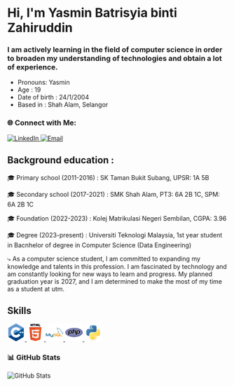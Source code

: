 # Hi, I'm Yasmin Batrisyia binti Zahiruddin
### I am actively learning in the field of computer science in order to broaden my understanding of technologies and obtain a lot of experience. 

- Pronouns: Yasmin
- Age : 19
- Date of birth : 24/1/2004
- Based in : Shah Alam, Selangor


### 🌐 Connect with Me: 

<p align="left">
  <a href="https://www.linkedin.com/in/yasmin-batrisyia-zahiruddin/" target="_blank">
    <img src="https://img.shields.io/badge/-LinkedIn-blue?style=flat-square&logo=LinkedIn&logoColor=white" alt="LinkedIn">
  </a>
  <a href="mailto:ybzahiruddin@gmail.com" target="_blank">
    <img src="https://img.shields.io/badge/-Email-red?style=flat-square&logo=Gmail&logoColor=white" alt="Email">
  </a>
</p>



## Background education :

🎓  Primary school (2011-2016)  : SK Taman Bukit Subang, 
                    UPSR: 1A 5B </p>
🎓 Secondary school (2017-2021) : SMK Shah Alam,
                    PT3: 6A 2B 1C, 
                    SPM: 6A 2B 1C </p>
🎓 Foundation       (2022-2023) : Kolej Matrikulasi Negeri Sembilan,
                    CGPA: 3.96 </p>
🎓 Degree        (2023-present) : Universiti Teknologi Malaysia,
                    1st year student in Bacnhelor of degree in Computer Science (Data Engineering) </p>

⤷ As a computer science student, I am committed to expanding my knowledge and talents in this profession. I am fascinated by technology and am constantly looking for new ways to learn and progress. My planned graduation year is 2027, and I am determined to make the most of my time as a student at utm.


 ## Skills
   <p align="left"> 
  <a href="https://www.w3schools.com/cpp/" target="_blank" rel="noreferrer"> <img src="https://raw.githubusercontent.com/devicons/devicon/master/icons/cplusplus/cplusplus-original.svg" alt="cplusplus" width="40" height="40"/> </a> 
  <a href="https://www.w3.org/html/" target="_blank" rel="noreferrer"> <img src="https://raw.githubusercontent.com/devicons/devicon/master/icons/html5/html5-original-wordmark.svg" alt="html5" width="40" height="40"/> </a> 
  <a href="https://www.mysql.com/" target="_blank" rel="noreferrer"> <img src="https://raw.githubusercontent.com/devicons/devicon/master/icons/mysql/mysql-original-wordmark.svg" alt="mysql" width="40" height="40"/> </a> 
  <a href="https://www.php.net" target="_blank" rel="noreferrer"> <img src="https://raw.githubusercontent.com/devicons/devicon/master/icons/php/php-original.svg" alt="php" width="40" height="40"/> </a> 
  <a href="https://www.python.org" target="_blank" rel="noreferrer"> <img src="https://raw.githubusercontent.com/devicons/devicon/master/icons/python/python-original.svg" alt="python" width="40" height="40"/> </a> 

 

### 📊 GitHub Stats
<p align="left">
  <img src="https://github-readme-stats.vercel.app/api?username=yAsmin241&show_icons=true&count_private=true&theme=default" alt="GitHub Stats">
</p>

